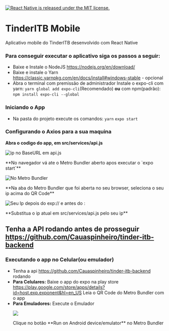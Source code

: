 <a href="https://github.com/AdamAugustinsky/tinder_itb-mobile/blob/master/LICENSE">
  <p><img src="https://img.shields.io/badge/license-MIT-blue.svg" alt="React Native is released under the MIT license." /></p>
</a>

# TinderITB Mobile
Aplicativo mobile do TinderITB desenvolvido com React Native

### Para conseguir executar o aplicativo siga os passos a seguir:
- Baixe e Instale o NodeJS  https://nodejs.org/en/download/
- Baixe e instale o Yarn https://classic.yarnpkg.com/en/docs/install#windows-stable - opcional
- Abra o terminal com premissão de administrador
  Instale o expo-cli
  com yarn: `yarn global add expo-cli`(Recomendado)
  **ou** com npm(padrão): `npm install expo-cli --global`

### Iniciando o App
- Na pasta do projeto execute os comandos:
`yarn`
`expo start`

### Configurando o Axios para a sua maquina
**Abra o codigo do app, em src/services/api.js**
<p><img src="http://i.imgur.com/MRhC5mF.png" alt="ip no BaseURL em api.js"></p>
**No navegador vá ate o Metro Bundler aberto apos executar o `expo start`**
<p><img src="http://i.imgur.com/p5LuPq7.png" alt="No Metro Bundler" /></p>
**Na aba do Metro Bundler que foi aberta no seu browser, seleciona o seu ip acima do QR Code**
<p><img src="http://i.imgur.com/rYNeNfk.png" alt="Seu Ip depois do exp:// e antes do :"></p>
**Substitua o ip atual em src/services/api.js pelo seu ip**

## Tenha a API rodando antes de prosseguir https://github.com/Cauaspinheiro/tinder-itb-backend

### Executando o app no Celular(ou emulador)
- Tenha a api https://github.com/Cauaspinheiro/tinder-itb-backend rodando
- **Para Celulares:**
  Baixe o app do expo na play store https://play.google.com/store/apps/details?id=host.exp.exponent&hl=en_US
  Leia o QR Code do Metro Bundler com o app
- **Para Emuladores:**
  Execute o Emulador
  <p><img src="http://i.imgur.com/aTsGSx1.png"></p>
  Clique no botão **Run on Android device/emulator** no Metro Bundler
